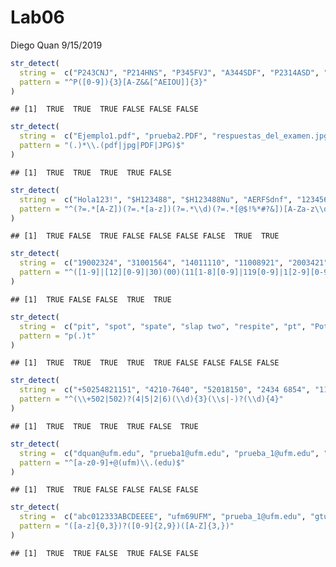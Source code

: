 Lab06
================
Diego Quan
9/15/2019

``` r
str_detect(
  string =  c("P243CNJ", "P214HNS", "P345FVJ", "A344SDF", "P2314ASD", "P245ABC"),
  pattern = "^P([0-9]){3}[A-Z&&[^AEIOU]]{3}"
)
```

    ## [1]  TRUE  TRUE  TRUE FALSE FALSE FALSE

``` r
str_detect(
  string =  c("Ejemplo1.pdf", "prueba2.PDF", "respuestas_del_examen.jpg", "amor.JPG", "hola.hpq"),
  pattern = "(.)*\\.(pdf|jpg|PDF|JPG)$"
)
```

    ## [1]  TRUE  TRUE  TRUE  TRUE FALSE

``` r
str_detect(
  string =  c("Hola123!", "$H123488", "$H123488Nu", "AERFSdnf", "12345678", "asdfghjk", "ASDFGHJK", "adfd!!1L", "Datawrangling2019!"),
  pattern = "^(?=.*[A-Z])(?=.*[a-z])(?=.*\\d)(?=.*[@$!%*#?&])[A-Za-z\\d@$!%*#?&]{8,}$"
)
```

    ## [1]  TRUE FALSE  TRUE FALSE FALSE FALSE FALSE  TRUE  TRUE

``` r
str_detect(
  string =  c("19002324", "31001564", "14011110", "11008921", "2003421"),
  pattern = "^([1-9]|[12][0-9]|30)(00)(11[1-8][0-9]|119[0-9]|1[2-9][0-9]{2}|[2-7][0-9]{3}|8[0-8][0-9]{2}|89[0-6][0-9]|8970)"
)
```

    ## [1]  TRUE FALSE FALSE  TRUE  TRUE

``` r
str_detect(
  string =  c("pit", "spot", "spate", "slap two", "respite", "pt", "Pot", "peat", "part"),
  pattern = "p(.)t"
)
```

    ## [1]  TRUE  TRUE  TRUE  TRUE  TRUE FALSE FALSE FALSE FALSE

``` r
str_detect(
  string =  c("+50254821151", "4210-7640", "52018150", "2434 6854", "11234569", "50211234578"),
  pattern = "^(\\+502|502)?(4|5|2|6)(\\d){3}(\\s|-)?(\\d){4}"
)
```

    ## [1]  TRUE  TRUE  TRUE  TRUE FALSE  TRUE

``` r
str_detect(
  string =  c("dquan@ufm.edu", "prueba1@ufm.edu", "prueba_1@ufm.edu", "dquan@ufm", "dquan@gmail.edu", "dquan@@"),
  pattern = "^[a-z0-9]+@(ufm)\\.(edu)$"
)
```

    ## [1]  TRUE  TRUE FALSE FALSE FALSE FALSE

``` r
str_detect(
  string =  c("abc012333ABCDEEEE", "ufm69UFM", "prueba_1@ufm.edu", "gtu012345678ANCSD", "dquan@gmail.edu", "dquan@@"),
  pattern = "([a-z]{0,3})?([0-9]{2,9})([A-Z]{3,})"
)
```

    ## [1]  TRUE  TRUE FALSE  TRUE FALSE FALSE
